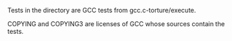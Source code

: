 Tests in the directory are GCC tests from gcc.c-torture/execute.

COPYING and COPYING3 are licenses of GCC whose sources contain the
tests.
